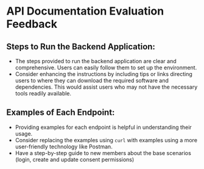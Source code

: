 # API Documentation Evaluation Feedback

## Steps to Run the Backend Application:
- The steps provided to run the backend application are clear and comprehensive. Users can easily follow them to set up the environment.
- Consider enhancing the instructions by including tips or links directing users to where they can download the required software and dependencies. This would assist users who may not have the necessary tools readily available.

## Examples of Each Endpoint:
- Providing examples for each endpoint is helpful in understanding their usage.
- Consider replacing the examples using `curl` with examples using a more user-friendly technology like Postman.
- Have a step-by-step guide to new members about the base scenarios (login, create and update consent permissions)